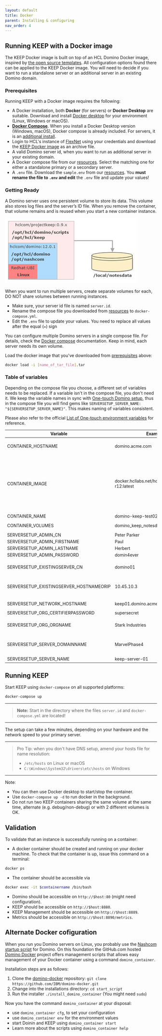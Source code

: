 ```yaml
---
layout: default
title: Docker
parent: Installing & configuring
nav_order: 4
---
```


## Running KEEP with a Docker image

The KEEP Docker image is built on top of an HCL Domino Docker image, inspired by [the open source templates](https://github.com/IBM/domino-docker).
All configuration options found there can be applied to the KEEP Docker image. You will need to decide if you want to run a standalone server or an additional server in an existing Domino domain.

### Prerequisites

Running KEEP with a Docker image requires the following:

- A Docker installation, both **Docker** (for servers) or **Docker Desktop** are suitable. Download and install [Docker desktop](https://docs.docker.com/get-docker/) for your environment (Linux, Windows or macOS).
- **[Docker Compose](https://docs.docker.com/compose/install/)**. When you install a Docker Desktop version (Windows, macOS), Docker compose is already included. For servers, it is an [additional install](https://docs.docker.com/compose/install/).
- Login to HCL's instance of [FlexNet](https://hclsoftware.flexnetoperations.com/) using your credentials and download the [KEEP Docker image](https://hclsoftware.flexnetoperations.com/flexnet/operationsportal/entitledDownloadFile.action?downloadPkgId=HCL_Domino_REST_API_EAP) as an archive file.
- A valid Domino server id, when you want to run as additional server in your existing domain.
- A Docker compose file from our [resources](../../../references/downloads). Select the matching one for either a standalone primary or a secondary server.
- A `.env` file. Download the `sample.env` from our [resources](../../../references/downloads). You **must rename the file to `.env` and edit** the `.env` file and update your values!

### Getting Ready

A Domino server uses one persistent volume to store its data. This volume also stores log files and the server’s ID file. When you remove the container, that volume remains and is reused when you start a new container instance.

![Docker Consumption](../../assets/images/DominoKeepContainers.png)

When you want to run multiple servers, create separate volumes for each, DO NOT share volumes between running instances.

- Make sure, your server id file is named `server.id`.
- Rename the compose file you downloaded from [resources](../../../references/downloads) to `docker-compose.yml`.
- Edit the `.env` file to update your values. You need to replace all values after the equal (`=`) sign

You can configure multiple Domino servers in a single compose file. For details, check the [Docker compose](https://docs.docker.com/compose/) documentation. Keep in mind, each server needs its own volume.

Load the docker image that you've downloaded from [prerequisites](#prerequisites) above:

```bash
docker load -i [name_of_tar_file].tar
```

### Table of variables

Depending on the compose file you choose, a different set of variables needs to be replaced. If a variable isn't in the compose file, you don't need it. We keep the variable names in sync with [One-touch Domino setup](https://help.hcltechsw.com/domino/12.0.0/admin/wn_one-touch_domino_setup.html), thus in the compose file you will find gems like `SERVERSETUP_SERVER_NAME: "${SERVERSETUP_SERVER_NAME}"`. This makes naming of variables consistent.

Please also refer to the official [List of One-touch environment variables](https://help.hcltechsw.com/domino/12.0.0/admin/inst_onetouch_preparing_sysenv.html) for reference.

| Variable                                | Example                                          | Remarks                                                                                                                                   |
| --------------------------------------- | ------------------------------------------------ | ----------------------------------------------------------------------------------------------------------------------------------------- |
| CONTAINER_HOSTNAME                      | domino.acme.com                                  | Pro tip: use something.local for local testing                                                                                            |
| CONTAINER_IMAGE                         | docker.hcllabs.net/hclcom/projectkeep-r12:latest | **Check** carefully for the current image name! `:latest` most likely need to be replaced. Use "`docker images ls`" to see the exact name |
| CONTAINER_NAME                          | domino-keep-test02                               |
| CONTAINER_VOLUMES                       | domino_keep_notesdata                            | no spaces or special chars                                                                                                                |
| SERVERSETUP_ADMIN_CN                    | Peter Parker                                     |
| SERVERSETUP_ADMIN_FIRSTNAME             | Paul                                             |
| SERVERSETUP_ADMIN_LASTNAME              | Herbert                                          |
| SERVERSETUP_ADMIN_PASSWORD              | domin4ever                                       |
| SERVERSETUP_EXISTINGSERVER_CN           | domino01                                         | YOUR EXISTING SERVER                                                                                                                      |
| SERVERSETUP_EXISTINGSERVER_HOSTNAMEORIP | 10.45.10.3                                       | MUST BE REACHABLE, can use DNS too                                                                                                        |
| SERVERSETUP_NETWORK_HOSTNAME            | keep01.domino.acme.com                           | MUST RESOLVE                                                                                                                              |
| SERVERSETUP_ORG_CERTIFIERPASSWORD       | supersecret                                      |
| SERVERSETUP_ORG_ORGNAME                 | Stark Industries                                 | YOUR EXSISTING ORG                                                                                                                        |
| SERVERSETUP_SERVER_DOMAINNAME           | MarvelPhase4                                     | YOUR EXSISTING NOTES DOMAIN                                                                                                               |
| SERVERSETUP_SERVER_NAME                 | keep-server-01                                   |

## Running KEEP

Start KEEP using `docker-compose` on all supported platforms:

```bash
docker-compose up
```

---

> **Note:** Start in the directory where the files `server.id` and `docker-compose.yml` are located!

---

The setup can take a few minutes, depending on your hardware and the network speed to your primary server.

---

> Pro Tip: when you don't have DNS setup, amend your hosts file for name resolution:
>
> - `/etc/hosts` on Linux or macOS
> - `C:\Windows\System32\drivers\etc\hosts` on Windows

---

Note:

- You can then use Docker desktop to start/stop the container.
- Use `docker-compose up -d` to run docker in the background.
- Do not run two KEEP containers sharing the same volume at the same time, alternate (e.g. debug/non-debug) or with 2 different volumes is OK.

## Validation

To validate that an instance is successfully running on a container:

- A docker container should be created and running on your docker machine. To check that the container is up, issue this command on a terminal:

```bash
docker ps
```

- The container should be accessible via

```bash
docker exec -it $containername /bin/bash
```

- Domino should be accessible on `http://$host:80` (might need configuration).
- KEEP should be accessible on `http://$host:8880`.
- KEEP Management should be accessible on `http://$host:8889`.
- Metrics should be accessible on `http://$host:8890/metrics`.

## Alternate Docker cofiguration

When you run you Domino servers on Linux, you probably use the [Nashcom startup script](https://www.nashcom.de/nshweb/pages/startscript.htm) for Domino.
On this foundation the GitHub.com hosted [Domino Docker](https://github.com/IBM/domino-docker) project offers management scripts that allows easy management of
your Docker container using a command `domino_container`.

Installation steps are as follows:

1. Clone the [domino-docker](https://github.com/IBM/domino-docker) repository: `git clone https://github.com/IBM/domino-docker.git`
2. Change into the installations directory: `cd start_script`
3. Run the installer `./install_domino_container` (You might need `sudo`)

Now you have the command `domino_container` at your disposal:

- use `domino_container cfg`, to set your configuration
- use `domino_container env` for the environment values
- start Doinin and KEEP using `domino_container start`
- Learn more about the scripts using `domino_container help`

